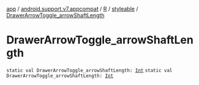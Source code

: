 [app](../../../index.md) / [android.support.v7.appcompat](../../index.md) / [R](../index.md) / [styleable](index.md) / [DrawerArrowToggle_arrowShaftLength](./-drawer-arrow-toggle_arrow-shaft-length.md)

# DrawerArrowToggle_arrowShaftLength

`static val DrawerArrowToggle_arrowShaftLength: `[`Int`](https://kotlinlang.org/api/latest/jvm/stdlib/kotlin/-int/index.html)
`static val DrawerArrowToggle_arrowShaftLength: `[`Int`](https://kotlinlang.org/api/latest/jvm/stdlib/kotlin/-int/index.html)
